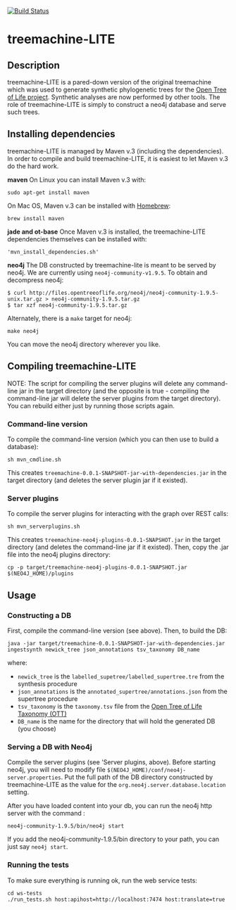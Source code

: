 [![Build Status](https://secure.travis-ci.org/OpenTreeOfLife/treemachine.png)](http://travis-ci.org/OpenTreeOfLife/treemachine)

# treemachine-LITE

## Description

treemachine-LITE is a pared-down version of the original treemachine which was used to generate synthetic phylogenetic
trees for the [Open Tree of Life project](http://opentreeoflife.org/). Synthetic analyses are now performed by other tools.
The role of treemachine-LITE is simply to construct a neo4j database and serve such trees.

## Installing dependencies

treemachine-LITE is managed by Maven v.3 (including the dependencies). In order to compile and build treemachine-LITE, it is easiest to let Maven v.3 do the hard work.

**maven**
On Linux you can install Maven v.3 with:
```
sudo apt-get install maven
```
On Mac OS, Maven v.3 can be installed with [Homebrew](http://brew.sh):
```
brew install maven
```
**jade and ot-base**
Once Maven v.3 is installed, the treemachine-LITE dependencies themselves can be installed with:
```
'mvn_install_dependencies.sh'
```

**neo4j**
The DB constructed by treemachine-lite is meant to be served by neo4j. We are currently using `neo4j-community-v1.9.5`. To obtain and decompress neo4j:

```
$ curl http://files.opentreeoflife.org/neo4j/neo4j-community-1.9.5-unix.tar.gz > neo4j-community-1.9.5.tar.gz
$ tar xzf neo4j-community-1.9.5.tar.gz
```

Alternately, there is a `make` target for neo4j:

```
make neo4j
```

You can move the neo4j directory wherever you like.

## Compiling treemachine-LITE

NOTE: The script for compiling the server plugins will delete any command-line jar in the target directory (and the opposite is true - compiling the command-line jar will delete the server plugins from the target directory). You can rebuild either just by running those scripts again.

### Command-line version

To compile the command-line version (which you can then use to build a database):

```
sh mvn_cmdline.sh
```

This creates `treemachine-0.0.1-SNAPSHOT-jar-with-dependencies.jar` in the
target directory (and deletes the server plugin jar if it existed).

### Server plugins

To compile the server plugins for interacting with the graph over REST calls:

```
sh mvn_serverplugins.sh
```

This creates `treemachine-neo4j-plugins-0.0.1-SNAPSHOT.jar` in the target
directory (and deletes the command-line jar if it existed). Then, copy the .jar
file into the neo4j plugins directory:

```
cp -p target/treemachine-neo4j-plugins-0.0.1-SNAPSHOT.jar $(NEO4J_HOME)/plugins
```

## Usage

### Constructing a DB

First, compile the command-line version (see above). Then, to build the DB:

```
java -jar target/treemachine-0.0.1-SNAPSHOT-jar-with-dependencies.jar ingestsynth newick_tree json_annotations tsv_taxonomy DB_name
```

where:

* `newick_tree` is the `labelled_supetree/labelled_supertree.tre` from the synthesis procedure
* `json_annotations` is the `annotated_supertree/annotations.json` from the supertree procedure
* `tsv_taxonomy` is the `taxonomy.tsv` file from the [Open Tree of Life Taxonomy (OTT)](https://tree.opentreeoflife.org/about/taxonomy-version/)
* `DB_name` is the name for the directory that will hold the generated DB (you choose)


### Serving a DB with Neo4j

Compile the server plugins (see 'Server plugins, above). Before starting neo4j,
you will need to modify file `$(NEO4J_HOME)/conf/neo4j-server.properties`. Put
the full path of the DB directory constructed by treemachine-LITE as the value
for the `org.neo4j.server.database.location` setting.

After you have loaded content into your db, you can run the neo4j http server
with the command :

```
neo4j-community-1.9.5/bin/neo4j start
```

If you add the neo4j-community-1.9.5/bin directory to your path, you can just say `neo4j start`.

### Running the tests

To make sure everything is running ok, run the web service tests:

```
cd ws-tests
./run_tests.sh host:apihost=http://localhost:7474 host:translate=true
```
